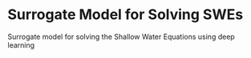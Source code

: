 # Surrogate Model for Solving SWEs
Surrogate model for solving the Shallow Water Equations using deep learning
